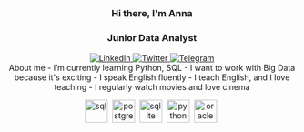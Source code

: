 ##  
<div id="header" align="center">
    <h3>Hi there, I'm Anna </h1>
    <h3>Junior Data Analyst</h3>
<div id="socials" align="center">
    <a href="www.linkedin.com/in/анна-гладышева-549427199">
    <img src="https://img.shields.io/badge/LinkedIn-blue?style=for-the-badge&logo=linkedin&logoColor=white" alt="LinkedIn"/>
  </a>
  <a href="twitter-url">
    <img src="https://img.shields.io/badge/Twitter-blue?style=for-the-badge&logo=twitter&logoColor=white" alt="Twitter"/>
  </a>
  <a href="telegram-url">
    <img src="https://img.shields.io/badge/Telegram-blue?style=for-the-badge&logo=telegram&logoColor=white" alt="Telegram"/> 
      
  </a>
</div>
About me
-  I’m currently learning Python, SQL
-  I want to work with Big Data because it's exciting 
-  I speak English fluently
-  I teach English, and I love teaching
-  I regularly watch movies and love cinema


<img src="https://cdn.jsdelivr.net/gh/devicons/devicon@latest/icons/azuresqldatabase/azuresqldatabase-original.svg" title="sql" width="40" height="40"/>&nbsp;
<img src="https://cdn.jsdelivr.net/gh/devicons/devicon@latest/icons/postgresql/postgresql-original.svg" title="postgresql" width="40" height="40"/>&nbsp; 
<img src="https://cdn.jsdelivr.net/gh/devicons/devicon@latest/icons/sqlite/sqlite-original.svg" title="sqlite" width="40" height="40"/>&nbsp;
<img src="https://cdn.jsdelivr.net/gh/devicons/devicon@latest/icons/python/python-original.svg" title="python" width="40" height="40"/>&nbsp;
<img src="https://cdn.jsdelivr.net/gh/devicons/devicon@latest/icons/oracle/oracle-original.svg" title="oracle" width="40" height="40"/>&nbsp;
   

<!--
**anukatu/anukatu** is a ✨ _special_ ✨ repository because its `README.md` (this file) appears on your GitHub profile.

Here are some ideas to get you started:

- 🔭 I’m currently working on ...
- 🌱 I’m currently learning ...
- 👯 I’m looking to collaborate on ...
- 🤔 I’m looking for help with ...
- 💬 Ask me about ...
- 📫 How to reach me: ...
- 😄 Pronouns: ...
- ⚡ Fun fact: ...
-->
